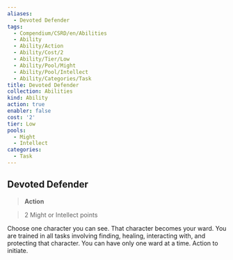 ```yaml
---
aliases:
  - Devoted Defender
tags:
  - Compendium/CSRD/en/Abilities
  - Ability
  - Ability/Action
  - Ability/Cost/2
  - Ability/Tier/Low
  - Ability/Pool/Might
  - Ability/Pool/Intellect
  - Ability/Categories/Task
title: Devoted Defender
collection: Abilities
kind: Ability
action: true
enabler: false
cost: '2'
tier: Low
pools:
  - Might
  - Intellect
categories:
  - Task
---
```

## Devoted Defender    
>**Action**    
>2 Might or Intellect points  
    
Choose one character you can see. That character becomes your ward. You are trained in all tasks involving finding, healing, interacting with, and protecting that character. You can have only one ward at a time. Action to initiate.